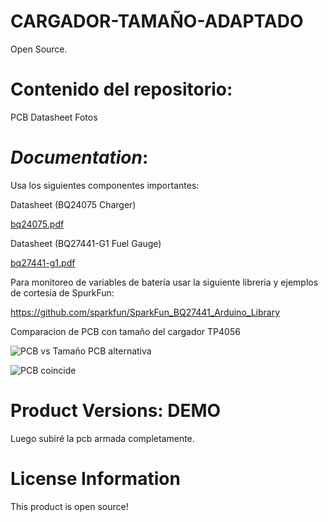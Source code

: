 # CARGADOR-TAMAÑO-ADAPTADO

Open Source.

# **Contenido del repositorio**:

PCB
Datasheet
Fotos

# *Documentation*:

Usa los siguientes componentes importantes:

Datasheet (BQ24075 Charger)

[bq24075.pdf](https://github.com/SalgaCorp/CARGADOR-TAMAGNO-ADAPTADO/files/10971589/bq24075.pdf)

Datasheet (BQ27441-G1 Fuel Gauge)

[bq27441-g1.pdf](https://github.com/SalgaCorp/CARGADOR-TAMAGNO-ADAPTADO/files/10971591/bq27441-g1.pdf)


Para monitoreo de variables de batería usar la siguiente libreria y ejemplos de cortesia de SpurkFun:  

https://github.com/sparkfun/SparkFun_BQ27441_Arduino_Library


Comparacion de PCB con tamaño del cargador TP4056

![PCB vs Tamaño PCB alternativa](https://user-images.githubusercontent.com/40340747/225079221-6199d9de-2952-452b-9a14-d9a3a27c2178.jpeg)

![PCB coincide](https://user-images.githubusercontent.com/40340747/225079239-76fea418-7cf2-442e-9a2a-729af7d3c89c.jpeg)


# Product Versions: DEMO

Luego subiré la pcb armada completamente.

# License Information
This product is open source!
